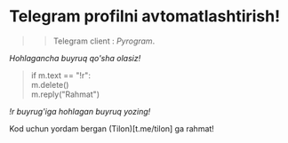 # Telegram profilni avtomatlashtirish!

>> Telegram client : _Pyrogram_.

*Hohlagancha buyruq qo'sha olasiz!*


>if m.text == "!r":<br>
>   m.delete()<br>
>   m.reply("Rahmat")

_!r buyrug'iga hohlagan buyruq yozing!_

Kod uchun yordam bergan (Tilon)[t.me/tilon] ga rahmat!
